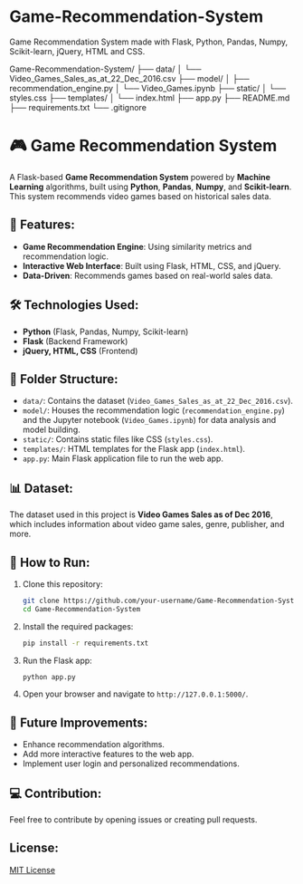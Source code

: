 # Game-Recommendation-System
Game Recommendation System made with Flask, Python, Pandas, Numpy, Scikit-learn, jQuery, HTML and CSS.


Game-Recommendation-System/
├── data/
│   └── Video_Games_Sales_as_at_22_Dec_2016.csv
├── model/
│   ├── recommendation_engine.py
│   └── Video_Games.ipynb
├── static/
│   └── styles.css
├── templates/
│   └── index.html
├── app.py
├── README.md
├── requirements.txt
└── .gitignore

# 🎮 Game Recommendation System

A Flask-based **Game Recommendation System** powered by **Machine Learning** algorithms, built using **Python**, **Pandas**, **Numpy**, and **Scikit-learn**. This system recommends video games based on historical sales data.

## 🚀 Features:
- **Game Recommendation Engine**: Using similarity metrics and recommendation logic.
- **Interactive Web Interface**: Built using Flask, HTML, CSS, and jQuery.
- **Data-Driven**: Recommends games based on real-world sales data.

## 🛠 Technologies Used:
- **Python** (Flask, Pandas, Numpy, Scikit-learn)
- **Flask** (Backend Framework)
- **jQuery, HTML, CSS** (Frontend)

## 📂 Folder Structure:
- `data/`: Contains the dataset (`Video_Games_Sales_as_at_22_Dec_2016.csv`).
- `model/`: Houses the recommendation logic (`recommendation_engine.py`) and the Jupyter notebook (`Video_Games.ipynb`) for data analysis and model building.
- `static/`: Contains static files like CSS (`styles.css`).
- `templates/`: HTML templates for the Flask app (`index.html`).
- `app.py`: Main Flask application file to run the web app.

## 📊 Dataset:
The dataset used in this project is **Video Games Sales as of Dec 2016**, which includes information about video game sales, genre, publisher, and more.

## 🚀 How to Run:
1. Clone this repository:
   ```bash
   git clone https://github.com/your-username/Game-Recommendation-System.git
   cd Game-Recommendation-System
   ```
2. Install the required packages:
   ```bash
   pip install -r requirements.txt
   ```
3. Run the Flask app:
   ```bash
   python app.py
   ```
4. Open your browser and navigate to `http://127.0.0.1:5000/`.

## 🔮 Future Improvements:
- Enhance recommendation algorithms.
- Add more interactive features to the web app.
- Implement user login and personalized recommendations.

## 💻 Contribution:
Feel free to contribute by opening issues or creating pull requests.

## License:
[MIT License](LICENSE)
